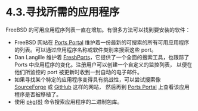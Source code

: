 # 4.3.寻找所需的应用程序

FreeBSD 的可用应用程序列表一直在增加。有很多方法可以找到要安装的软件：

- FreeBSD 网站在 [Ports Portal](https://www.freebsd.org/ports/) 维护着一份最新的可搜索的所有可用应用程序的列表。可以通过应用程序名称或软件类别来搜索这些 port。
- Dan Langille 维护着 [FreshPorts](https://www.freshports.org/)，它提供了一个全面的搜索工具，也跟踪了 Ports 中应用程序的变化。注册用户可以创建一个自定义的监控列表， 以便在他们所监控的 port 被更新时收到一封自动的电子邮件。
- 如果寻找某个特定的应用程序变得具有挑战性，可以尝试搜索像 [SourceForge](https://sourceforge.net/) 或 [GitHub](https://github.com/) 这样的网站， 然后再到 [Ports Portal](https://www.freebsd.org/ports/) 上查看该应用程序是否被移植了。
- 使用 [pkg(8)](https://www.freebsd.org/cgi/man.cgi?query=pkg&sektion=8&format=html) 命令搜索应用程序的二进制包库。